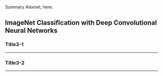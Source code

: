 Summary Alexnet, here.

## ImageNet Classiﬁcation with Deep Convolutional Neural Networks


### Title3-1

---

### Title3-2

---


